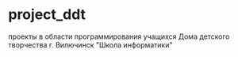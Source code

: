 # project_ddt
проекты в области программирования учащихся Дома детского творчества г. Вилючинск "Школа информатики"
